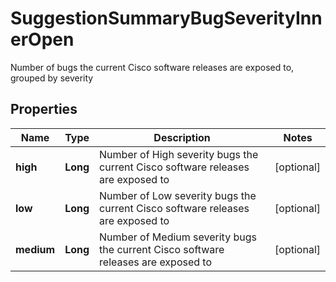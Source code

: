 

# SuggestionSummaryBugSeverityInnerOpen

Number of bugs the current Cisco software releases are exposed to, grouped by severity

## Properties

| Name | Type | Description | Notes |
|------------ | ------------- | ------------- | -------------|
|**high** | **Long** | Number of High severity bugs the current Cisco software releases are exposed to |  [optional] |
|**low** | **Long** | Number of Low severity bugs the current Cisco software releases are exposed to |  [optional] |
|**medium** | **Long** | Number of Medium severity bugs the current Cisco software releases are exposed to |  [optional] |



